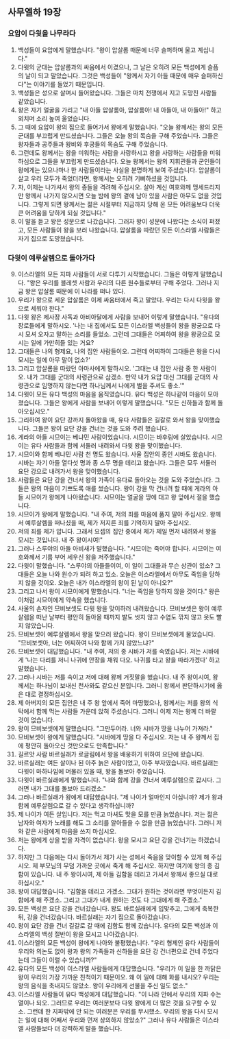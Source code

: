 ## 사무엘하 19장

### 요압이 다윗을 나무라다
1. 백성들이 요압에게 말했습니다. "왕이 압살롬 때문에 너무 슬퍼하며 울고 계십니다."
2. 다윗의 군대는 압살롬과의 싸움에서 이겼으나, 그 날은 오히려 모든 백성에게 슬픔의 날이 되고 말았습니다. 그것은 백성들이 "왕께서 자기 아들 때문에 매우 슬퍼하신다"는 이야기를 들었기 때문입니다.
3. 백성들은 성으로 살며시 들어왔습니다. 그들은 마치 전쟁에서 지고 도망친 사람들 같았습니다.
4. 왕은 자기 얼굴을 가리고 "내 아들 압살롬아, 압살롬아! 내 아들아, 내 아들아!" 하고 외치며 소리 높여 울었습니다.
5. 그 때에 요압이 왕의 집으로 들어가서 왕에게 말했습니다. "오늘 왕께서는 왕의 모든 군대를 부끄럽게 만드셨습니다. 그들은 오늘 왕의 목숨을 구해 주었습니다. 그들은 왕자들과 공주들과 왕비와 후궁들의 목숨도 구해 주었습니다.
6. 그런데도 왕께서는 왕을 미워하는 사람을 사랑하시고 왕을 사랑하는 사람들을 미워하심으로 그들을 부끄럽게 만드셨습니다. 오늘 왕께서는 왕의 지휘관들과 군인들이 왕에게는 있으나마나 한 사람들이라는 사실을 분명하게 보여 주셨습니다. 압살롬이 살고 우리 모두가 죽었더라면, 왕께서는 오히려 기뻐하셨을 것입니다.
7. 자, 이제는 나가셔서 왕의 종들을 격려해 주십시오. 살아 계신 여호와께 맹세드리지만 왕께서 나가지 않으시면 오늘 밤에 왕의 곁에 남아 있을 사람은 아무도 없을 것입니다. 그렇게 되면 왕께서는 젊은 시절부터 지금까지 당해 온 모든 어려움보다 더욱 큰 어려움을 당하게 되실 것입니다."
8. 이 말을 듣고 왕은 성문으로 나갔습니다. 그러자 왕이 성문에 나왔다는 소식이 퍼졌고, 모든 사람들이 왕을 보러 나왔습니다. 압살롬을 따랐던 모든 이스라엘 사람들은 자기 집으로 도망쳤습니다.
### 다윗이 예루살렘으로 돌아가다
9. 이스라엘의 모든 지파 사람들이 서로 다투기 시작했습니다. 그들은 이렇게 말했습니다. "왕은 우리를 블레셋 사람과 우리의 다른 원수들로부터 구해 주었다. 그러나 지금 왕은 압살롬 때문에 이 나라를 떠나 있다.
10. 우리가 왕으로 세운 압살롬은 이제 싸움터에서 죽고 말았다. 우리는 다시 다윗을 왕으로 세워야 한다."
11. 다윗 왕은 제사장 사독과 아비아달에게 사람을 보내어 이렇게 말했습니다. "유다의 장로들에게 말하시오. '나는 내 집에서도 모든 이스라엘 백성들이 왕을 왕궁으로 다시 모셔 오자고 말하는 소리를 들었소. 그런데 그대들은 어찌하여 왕을 왕궁으로 모시는 일에 가만히들 있는 거요?
12. 그대들은 나의 형제요, 나의 집안 사람들이오. 그런데 어찌하여 그대들은 왕을 다시 모시는 일에 아무 말이 없소?'
13. 그리고 압살롬을 따랐던 아마사에게 말하시오. '그대는 내 집안 사람 중 한 사람이오. 내가 그대를 군대의 사령관으로 삼겠소. 만약 내가 요압 대신 그대를 군대의 사령관으로 임명하지 않는다면 하나님께서 나에게 벌을 주셔도 좋소.'"
14. 다윗이 모든 유다 백성의 마음을 움직였습니다. 유다 백성은 하나같이 마음이 모아졌습니다. 그들은 왕에게 사람을 보내어 이렇게 말했습니다. "모든 신하들과 함께 돌아오십시오."
15. 그리하여 왕이 요단 강까지 돌아왔을 때, 유다 사람들은 길갈로 와서 왕을 맞이했습니다. 그들은 왕이 요단 강을 건너는 것을 도와 주려 했습니다.
16. 게라의 아들 시므이는 베냐민 사람이었습니다. 시므이는 바후림에 살았습니다. 시므이는 유다 사람들과 함께 서둘러 내려와서 다윗 왕을 맞이했습니다.
17. 시므이와 함께 베냐민 사람 천 명도 왔습니다. 사울 집안의 종인 시바도 왔습니다. 시바는 자기 아들 열다섯 명과 종 스무 명을 데리고 왔습니다. 그들은 모두 서둘러 요단 강으로 내려가서 왕을 맞이했습니다.
18. 사람들은 요단 강을 건너서 왕의 가족이 유다로 돌아오는 것을 도와 주었습니다. 그들은 왕의 마음이 기쁘도록 애를 썼습니다. 왕이 강을 막 건너려 할 때에 게라의 아들 시므이가 왕에게 나아왔습니다. 시므이는 얼굴을 땅에 대고 왕 앞에서 절을 했습니다.
19. 시므이가 왕에게 말했습니다. "내 주여, 저의 죄를 마음에 품지 말아 주십시오. 왕께서 예루살렘을 떠나셨을 때, 제가 저지른 죄를 기억하지 말아 주십시오.
20. 저의 죄를 제가 압니다. 그래서 요셉의 집안 중에서 제가 제일 먼저 내려와서 왕을 모시는 것입니다. 내 주 왕이시여!"
21. 그러나 스루야의 아들 아비새가 말했습니다. "시므이는 죽어야 합니다. 시므이는 여호와께서 기름 부어 세우신 왕을 저주했습니다."
22. 다윗이 말했습니다. "스루야의 아들들이여, 이 일이 그대들과 무슨 상관이 있소? 그대들은 오늘 나와 원수가 되려 하고 있소. 오늘은 이스라엘에서 아무도 죽임을 당하지 않을 것이오. 오늘은 내가 이스라엘의 왕이 된 날이 아니오?"
23. 그리고 나서 왕이 시므이에게 말했습니다. "너는 죽임을 당하지 않을 것이다." 왕은 이처럼 시므이에게 약속을 했습니다.
24. 사울의 손자인 므비보셋도 다윗 왕을 맞이하러 내려왔습니다. 므비보셋은 왕이 예루살렘을 떠난 날부터 평안히 돌아올 때까지 발도 씻지 않고 수염도 깎지 않고 옷도 빨지 않았습니다.
25. 므비보셋이 예루살렘에서 왕을 맞으러 왔습니다. 왕이 므비보셋에게 물었습니다. "므비보셋아, 너는 어찌하여 나와 함께 가지 않았느냐?"
26. 므비보셋이 대답했습니다. "내 주여, 저의 종 시바가 저를 속였습니다. 저는 시바에게 '나는 다리를 저니 나귀에 안장을 채워 다오. 나귀를 타고 왕을 따라가겠다' 하고 말했습니다.
27. 그러나 시바는 저를 속이고 저에 대해 왕께 거짓말을 했습니다. 내 주 왕이시여, 왕께서는 하나님이 보내신 천사와도 같으신 분입니다. 그러니 왕께서 판단하시기에 옳은 대로 결정하십시오.
28. 제 아버지의 모든 집안은 내 주 왕 앞에서 죽어 마땅했으나, 왕께서는 저를 왕의 식탁에서 함께 먹는 사람들 가운데 앉혀 주셨습니다. 그러니 이제 저는 왕께 더 바랄 것이 없습니다.
29. 왕이 므비보셋에게 말했습니다. "그만두어라. 너와 시바가 땅을 나누어 가져라."
30. 므비보셋이 왕에게 말했습니다. "시바에게 땅을 다 주십시오. 저는 내 주 왕께서 집에 평안히 돌아오신 것만으로도 만족합니다."
31. 길르앗 사람 바르실래가 로글림에서 왕을 배웅하기 위하여 요단에 왔습니다.
32. 바르실래는 여든 살이나 된 아주 늙은 사람이었고, 아주 부자였습니다. 바르실래는 다윗이 마하나임에 머물러 있을 때, 왕을 돌보아 주었습니다.
33. 다윗이 바르실래에게 말했습니다. "나와 함께 강을 건너서 예루살렘으로 갑시다. 그러면 내가 그대를 돌보아 드리겠소."
34. 그러나 바르실래가 왕에게 대답했습니다. "제 나이가 얼마인지 아십니까? 제가 왕과 함께 예루살렘으로 갈 수 있다고 생각하십니까?
35. 제 나이가 여든 살입니다. 저는 먹고 마셔도 맛을 모를 만큼 늙었습니다. 저는 젊은 남자와 여자가 노래를 해도 그 소리를 알아들을 수 없을 만큼 늙었습니다. 그러니 저와 같은 사람에게 마음을 쓰지 마십시오.
36. 저는 왕에게 상을 받을 자격이 없습니다. 왕을 모시고 요단 강을 건너기는 하겠습니다.
37. 하지만 그 다음에는 다시 돌아가서 제가 사는 성에서 죽음을 맞이할 수 있게 해 주십시오. 제 부모님의 무덤 가까운 곳에서 죽게 해 주십시오. 하지만 여기에 왕의 종 김함이 있습니다. 내 주 왕이시여, 제 아들 김함을 데리고 가셔서 왕께서 좋으실 대로 하십시오."
38. 왕이 대답했습니다. "김함을 데리고 가겠소. 그대가 원하는 것이라면 무엇이든지 김함에게 해 주겠소. 그리고 그대가 내게 원하는 것도 다 그대에게 해 주겠소."
39. 모든 백성은 요단 강을 건너갔습니다. 왕도 바르실래에게 입맞추고, 그에게 축복한 뒤, 강을 건너갔습니다. 바르실래는 자기 집으로 돌아갔습니다.
40. 왕이 요단 강을 건너 길갈로 갈 때에 김함도 함께 갔습니다. 유다의 모든 백성과 이스라엘의 백성 절반이 왕을 모시고 나아갔습니다.
41. 이스라엘의 모든 백성이 왕에게 나아와 불평했습니다. "우리 형제인 유다 사람들이 우리와 의논도 없이 왕과 왕의 가족들과 신하들을 요단 강 건너편으로 건네 주었다는데 그들이 이럴 수 있습니까?"
42. 유다의 모든 백성이 이스라엘 사람들에게 대답했습니다. "우리가 이 일을 한 까닭은 왕이 우리의 가장 가까운 친척이기 때문이오. 왜 이 일에 대해 화를 내시오? 우리는 왕의 음식을 축내지도 않았소. 왕이 우리에게 선물을 주신 일도 없소."
43. 이스라엘 사람들이 유다 백성에게 대답했습니다. "이 나라 안에서 우리의 지파 수는 열이나 되오. 그러므로 우리는 여러분보다 다윗 왕에게 더 많은 것을 요구할 수 있소. 그런데 한 지파밖에 안 되는 여러분은 우리를 무시했소. 우리의 왕을 다시 모시는 일에 대해 어째서 우리와 먼저 상의하지 않았소?" 그러나 유다 사람들은 이스라엘 사람들보다 더 강력하게 말을 했습니다.